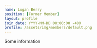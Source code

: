 ```yaml
---
name: Logan Berry
position: [Former Member]
layout: profile
join_date: YYYY-MM-DD 00:00:00 -400
profile: /assets/img/members/default.png
---
```

Some information